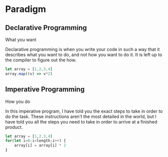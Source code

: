 # Paradigm

## Declarative Programming

What you want

Declarative programming is when you write your code in such a way that it describes what you want to do, and not how you want to do it. It is left up to the compiler to figure out the how.

```js
let array = [1,2,3,4]
array.map((v) => v*2)
```

## Imperative Programming

How you do

In this imperative program, I have told you the exact steps to take in order to do the task. These instructions aren’t the most detailed in the world, but I have told you all the steps you need to take in order to arrive at a finished product.

```js
let array = [1,2,3,4]
for(let i=0;i<length;i++) {
    array[i] = array[i] * 2
}
```
